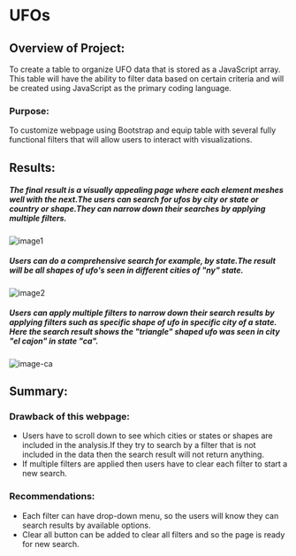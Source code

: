 # UFOs
## Overview of Project:
To create a table to organize UFO data that is stored as a JavaScript array. This table will have the ability to filter data based on certain criteria and will be created using JavaScript as the primary coding language.
### Purpose:
To customize webpage using Bootstrap and equip table with several fully functional filters that will allow users to interact with visualizations. 

## Results:
##### The final result is a visually appealing page where each element meshes well with the next.The users can search for ufos by city or state or country or shape.They can narrow down their searches by applying multiple filters.
![image1](https://user-images.githubusercontent.com/84524153/130332624-00ca25de-8fe4-4c95-b119-ea21c63aeca5.png)
##### Users can do a comprehensive search for example, by state.The result will be all shapes of ufo's seen in different cities of "ny" state.
![image2](https://user-images.githubusercontent.com/84524153/130333701-f79975d8-a3f6-42ef-964e-67a3deb06b32.png)
##### Users can apply multiple filters to narrow down their search results by applying filters such as specific shape of ufo in specific city of a state. Here the search result shows the "triangle" shaped ufo was seen in city "el cajon" in state "ca".
![image-ca](https://user-images.githubusercontent.com/84524153/130332627-841ddf38-c06b-425c-9560-78e078376419.png)

## Summary:
### Drawback of this webpage:
- Users have to scroll down to see which cities or states or shapes are included in the analysis.If they try to search by a filter that is not included in the data then the search result will not return anything.
- If multiple filters are applied then users have to clear each filter to start a new search.
### Recommendations:
- Each filter can have drop-down menu, so the users will know they can search results by available options.
- Clear all button can be added to clear all filters and so the page is ready for new search.
